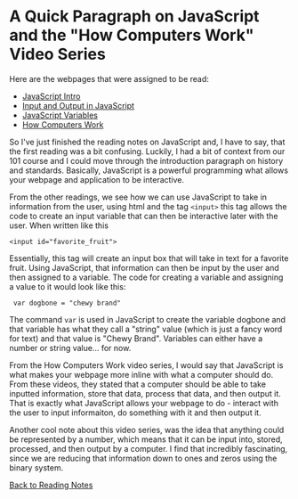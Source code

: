 # A Quick Paragraph on JavaScript and the "How Computers Work" Video Series

Here are the webpages that were assigned to be read:
- [JavaScript Intro](https://developer.mozilla.org/en-US/docs/Web/JavaScript)
- [Input and Output in JavaScript](https://code-maven.com/input-output-in-plain-javascript)
- [JavaScript Variables](https://www.w3schools.com/js/js_variables.asp)
- [How Computers Work](https://www.youtube.com/playlist?list=PLzdnOPI1iJNcsRwJhvksEo1tJqjIqWbN-)

So I've just finished the reading notes on JavaScript and, I have to say, that the first reading was a bit confusing. Luckily, I had a bit of context from our 101 course and I could move through the introduction paragraph on history and standards. Basically, JavaScript is a powerful programming what allows your webpage and application to be interactive. 

From the other readings, we see how we can use JavaScript to take in information from the user, using html and the tag `<input>` this tag allows the code to create an input variable that can then be interactive later with the user. When written like this

`<input id="favorite_fruit">`

Essentially, this tag will create an input box that will take in text for a favorite fruit. Using JavaScript, that information can then be input by the user and then assigned to a variable. The code for creating a variable and assigning a value to it would look like this:

` var dogbone = "chewy brand"`

The command `var` is used in JavaScript to create the variable dogbone and that variable has what they call a "string" value (which is just a fancy word for text) and that value is "Chewy Brand". Variables can either have a number or string value... for now.

From the How Computers Work video series, I would say that JavaScript is what makes your webpage more inline with what a computer should do. From these videos, they stated that a computer should be able to take inputted information, store that data, process that data, and then output it. That is exactly what JavaScript allows your webpage to do - interact with the user to input informaiton, do something with it and then output it.

Another cool note about this video series, was the idea that anything could be represented by a number, which means that it can be input into, stored, processed, and then output by a computer. I find that incredibly fascinating, since we are reducing that information down to ones and zeros using the binary system.

[Back to Reading Notes](README.md)
